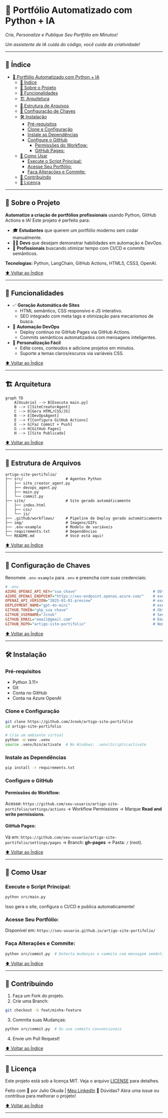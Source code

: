 # 🚀 Portfólio Automatizado com Python + IA  
*Crie, Personalize e Publique Seu Portfólio em Minutos!*  

  
*Um assistente de IA cuida do código, você cuida da criatividade!*  

---

## 📌 Índice  
- [🚀 Portfólio Automatizado com Python + IA](#-portfólio-automatizado-com-python--ia)
  - [📌 Índice](#-índice)
  - [🌟 Sobre o Projeto](#-sobre-o-projeto)
  - [🎯 Funcionalidades](#-funcionalidades)
  - [🏗️ Arquitetura](#️-arquitetura)
  - [📂 Estrutura de Arquivos](#-estrutura-de-arquivos)
  - [🔑 Configuração de Chaves](#-configuração-de-chaves)
  - [🛠️ Instalação](#️-instalação)
    - [Pré-requisitos](#pré-requisitos)
    - [Clone e Configuração](#clone-e-configuração)
    - [Instale as Dependências](#instale-as-dependências)
    - [Configure o GitHub](#configure-o-github)
      - [Permissões do Workflow:](#permissões-do-workflow)
      - [GitHub Pages:](#github-pages)
  - [🚀 Como Usar](#-como-usar)
    - [Execute o Script Principal:](#execute-o-script-principal)
    - [Acesse Seu Portfólio:](#acesse-seu-portfólio)
    - [Faça Alterações e Commite:](#faça-alterações-e-commite)
  - [🤝 Contribuindo](#-contribuindo)
  - [📜 Licença](#-licença)

---

## 🌟 Sobre o Projeto  
**Automatize a criação de portfólios profissionais** usando Python, GitHub Actions e IA! Este projeto é perfeito para:  
- 🎓 **Estudantes** que querem um portfólio moderno sem codar manualmente.  
- 👩‍💻 **Devs** que desejam demonstrar habilidades em automação e DevOps.  
- 🚀 **Profissionais** buscando otimizar tempo com CI/CD e commits semânticos.  

**Tecnologias:** Python, LangChain, GitHub Actions, HTML5, CSS3, OpenAI.  

[⬆ Voltar ao Índice](#-índice)

---

## 🎯 Funcionalidades  
- ✅ **Geração Automática de Sites**  
  - HTML semântico, CSS responsivo e JS interativo.  
  - SEO integrado com meta tags e otimização para mecanismos de busca.  
- 🤖 **Automação DevOps**  
  - Deploy contínuo no GitHub Pages via GitHub Actions.  
  - Commits semânticos automatizados com mensagens inteligentes.  
- 🔧 **Personalização Fácil**  
  - Edite cores, conteúdos e adicione projetos em minutos.  
  - Suporte a temas claros/escuros via variáveis CSS.  

[⬆ Voltar ao Índice](#-índice)

---

## 🏗️ Arquitetura  
```mermaid
graph TD
    A[Usuário] --> B[Executa main.py]
    B --> C[SiteCreatorAgent]
    C --> D[Gera HTML/CSS/JS]
    B --> E[DevOpsAgent]
    E --> F[Configura GitHub Actions]
    E --> G[Faz Commit + Push]
    G --> H[GitHub Pages]
    H --> I[Site Publicado]
```

[⬆ Voltar ao Índice](#-índice)

---

## 📂 Estrutura de Arquivos

```
artigo-site-portifolio/
├── src/                   # Agentes Python
│   ├── site_creator_agent.py
│   ├── devops_agent.py
│   ├── main.py
│   └── commit.py
├── site/                  # Site gerado automáticamente
│   ├── index.html
│   ├── css/
│   └── js/
├── .github/workflows/     # Pipeline de Deploy gerado automáticamente
├── img/                   # Imagens/GIFs
├── .env-example           # Modelo de variáveis
├── requirements.txt       # Dependências
└── README.md              # Você está aqui!
```

[⬆ Voltar ao Índice](#-índice)

---

## 🔑 Configuração de Chaves

Renomeie `.env-example` para `.env` e preencha com suas credenciais:

```ini
# .env
AZURE_OPENAI_API_KEY="sua_chave"                                  # Obtenha em: https://azure.microsoft.com/
AZURE_OPENAI_ENDPOINT="https://seu-endpoint.openai.azure.com/"    # exemplo 
OPENAI_API_VERSION="2025-01-01-preview"                           # exemplo
DEPLOYMENT_NAME="gpt-4o-mini"                                     # exemplo 
GITHUB_TOKEN="ghp_sua chave"                                      # Obtenha em: https://github.com/settings/tokens
GITHUB_USERNAME="Jcnok"                                           # Seu username do GitHub
GITHUB_EMAIL="email@gmail.com"                                    # Email vinculado ao GitHub
GITHUB_REPO="artigo-site-portifolio"                              # Nome do repositório
```

[⬆ Voltar ao Índice](#-índice)

---

## 🛠️ Instalação

### Pré-requisitos

- Python 3.11+
- Git
- Conta no GitHub
- Conta na Azure OpenAI

### Clone e Configuração

```bash
git clone https://github.com/Jcnok/artigo-site-portifolio
cd artigo-site-portifolio

# Crie um ambiente virtual
python -m venv .venv
source .venv/bin/activate  # No Windows: .venv\Scripts\activate
```
### Instale as Dependências

```bash
pip install -r requirements.txt
```
### Configure o GitHub

#### Permissões do Workflow:

Acesse:
`https://github.com/seu-usuario/artigo-site-portifolio/settings/actions`
→ Workflow Permissions → Marque **Read and write permissions**.

#### GitHub Pages:

Vá em:
`https://github.com/seu-usuario/artigo-site-portifolio/settings/pages`
→ Branch: **gh-pages** → Pasta: `/` (root).

[⬆ Voltar ao Índice](#-índice)

---

## 🚀 Como Usar

### Execute o Script Principal:

```bash
python src/main.py
```
Isso gera o site, configura o CI/CD e publica automaticamente!

### Acesse Seu Portfólio:

Disponível em:
`https://seu-usuario.github.io/artigo-site-portifolio/`

### Faça Alterações e Commite:

```bash
python src/commit.py  # Detecta mudanças e commita com mensagem semântica!
```

[⬆ Voltar ao Índice](#-índice)

---

## 🤝 Contribuindo

1. Faça um Fork do projeto.
2. Crie uma Branch:

```bash
git checkout -b feat/minha-feature
```

3. Commita suas Mudanças:

```bash
python src/commit.py  # Ou use commits convencionais
```

4. Envie um Pull Request!

[⬆ Voltar ao Índice](#-índice)

---

## 📜 Licença

Este projeto está sob a licença MIT. Veja o arquivo [LICENSE](LICENSE) para detalhes.

Feito com 💙 por Julio Okuda | [Meu LinkedIn](https://www.linkedin.com/in/juliookuda/)
🌟 Dúvidas? Abra uma issue ou contribua para melhorar o projeto!

[⬆ Voltar ao Índice](#-índice)

---

